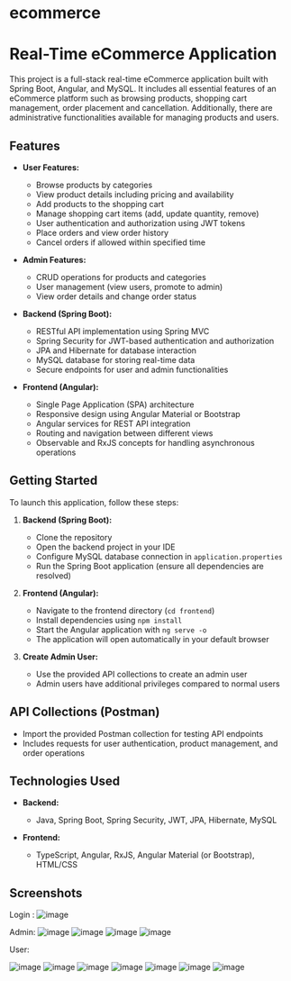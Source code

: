 # ecommerce
# Real-Time eCommerce Application

This project is a full-stack real-time eCommerce application built with Spring Boot, Angular, and MySQL. It includes all essential features of an eCommerce platform such as browsing products, shopping cart management, order placement and cancellation. Additionally, there are administrative functionalities available for managing products and users.

## Features

- **User Features:**
  - Browse products by categories
  - View product details including pricing and availability
  - Add products to the shopping cart
  - Manage shopping cart items (add, update quantity, remove)
  - User authentication and authorization using JWT tokens
  - Place orders and view order history
  - Cancel orders if allowed within specified time

- **Admin Features:**
  - CRUD operations for products and categories
  - User management (view users, promote to admin)
  - View order details and change order status
  
- **Backend (Spring Boot):**
  - RESTful API implementation using Spring MVC
  - Spring Security for JWT-based authentication and authorization
  - JPA and Hibernate for database interaction
  - MySQL database for storing real-time data
  - Secure endpoints for user and admin functionalities
  
- **Frontend (Angular):**
  - Single Page Application (SPA) architecture
  - Responsive design using Angular Material or Bootstrap
  - Angular services for REST API integration
  - Routing and navigation between different views
  - Observable and RxJS concepts for handling asynchronous operations
  
## Getting Started

To launch this application, follow these steps:

1. **Backend (Spring Boot):**
   - Clone the repository
   - Open the backend project in your IDE
   - Configure MySQL database connection in `application.properties`
   - Run the Spring Boot application (ensure all dependencies are resolved)

2. **Frontend (Angular):**
   - Navigate to the frontend directory (`cd frontend`)
   - Install dependencies using `npm install`
   - Start the Angular application with `ng serve -o`
   - The application will open automatically in your default browser

3. **Create Admin User:**
   - Use the provided API collections to create an admin user
   - Admin users have additional privileges compared to normal users

## API Collections (Postman)
   - Import the provided Postman collection for testing API endpoints
   - Includes requests for user authentication, product management, and order operations

## Technologies Used

- **Backend:**
  - Java, Spring Boot, Spring Security, JWT, JPA, Hibernate, MySQL
  
- **Frontend:**
  - TypeScript, Angular, RxJS, Angular Material (or Bootstrap), HTML/CSS

## Screenshots
Login :
![image](https://github.com/Supratik5904/ecommerce/assets/47635739/a5d7760a-83be-44cc-ba99-2f30c5dbe9a7)

Admin:
![image](https://github.com/Supratik5904/ecommerce/assets/47635739/59402a71-feea-411b-a00f-17a8f6c30106)
![image](https://github.com/Supratik5904/ecommerce/assets/47635739/f45342fe-e72f-4ae4-8647-92045c2c733a)
![image](https://github.com/Supratik5904/ecommerce/assets/47635739/7e09736c-ef25-4da9-b8bb-0a4b744abafc)
![image](https://github.com/Supratik5904/ecommerce/assets/47635739/0cb4dfd4-e9fa-4ca8-8421-0f6932b1af28)

User:

![image](https://github.com/Supratik5904/ecommerce/assets/47635739/59fc6c7e-ea67-493e-bd6d-65ba71abcb0c)
![image](https://github.com/Supratik5904/ecommerce/assets/47635739/67a3de95-f802-4ace-802d-465323130e1b)
![image](https://github.com/Supratik5904/ecommerce/assets/47635739/515a3d18-96d0-48ad-a9ab-68a89de51493)
![image](https://github.com/Supratik5904/ecommerce/assets/47635739/8aacf51a-f026-4113-9f59-f6abf35fa148)
![image](https://github.com/Supratik5904/ecommerce/assets/47635739/f0177905-4a12-44f0-9ee1-6d5d48e9a13c)
![image](https://github.com/Supratik5904/ecommerce/assets/47635739/13084b24-60aa-4c05-836c-7a642205eee7)
![image](https://github.com/Supratik5904/ecommerce/assets/47635739/d4f580a1-a4e5-4797-b713-5f59596523fa)














